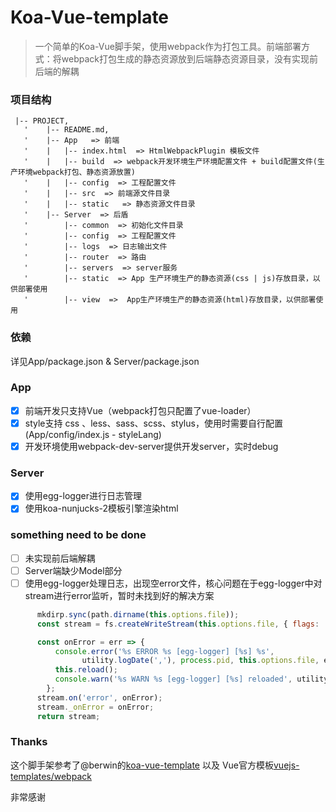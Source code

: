 # Koa-Vue-template

 > 一个简单的Koa-Vue脚手架，使用webpack作为打包工具。前端部署方式：将webpack打包生成的静态资源放到后端静态资源目录，没有实现前后端的解耦

### 项目结构
```
 |-- PROJECT,
   '    |-- README.md,
   '    |-- App   => 前端
   '    |   |-- index.html  => HtmlWebpackPlugin 模板文件
   '    |   |-- build  => webpack开发环境生产环境配置文件 + build配置文件(生产环境webpack打包、静态资源放置)
   '    |   |-- config  => 工程配置文件
   '    |   |-- src  => 前端源文件目录
   '    |   |-- static   => 静态资源文件目录
   '    |-- Server  => 后盾
   '        |-- common  => 初始化文件目录
   '        |-- config  => 工程配置文件
   '        |-- logs  => 日志输出文件
   '        |-- router  => 路由
   '        |-- servers  => server服务
   '        |-- static  => App 生产环境生产的静态资源(css | js)存放目录，以供部署使用
   '        |-- view  =>  App生产环境生产的静态资源(html)存放目录，以供部署使用
```

### 依赖
详见App/package.json & Server/package.json

### App
- [X] 前端开发只支持Vue（webpack打包只配置了vue-loader）
- [X] style支持 css 、less、sass、scss、stylus，使用时需要自行配置(App/config/index.js - styleLang)
- [X] 开发环境使用webpack-dev-server提供开发server，实时debug

### Server
- [X] 使用egg-logger进行日志管理
- [X] 使用koa-nunjucks-2模板引擎渲染html

### something need to be done
- [ ] 未实现前后端解耦
- [ ] Server端缺少Model部分
- [ ] 使用egg-logger处理日志，出现空error文件，核心问题在于egg-logger中对stream进行error监听，暂时未找到好的解决方案
``` JavaScript
      mkdirp.sync(path.dirname(this.options.file));
      const stream = fs.createWriteStream(this.options.file, { flags: 'a' });

      const onError = err => {
          console.error('%s ERROR %s [egg-logger] [%s] %s',
                utility.logDate(','), process.pid, this.options.file, err.stack);
          this.reload();
          console.warn('%s WARN %s [egg-logger] [%s] reloaded', utility.logDate(','), process.pid, this.options.file);
        };
      stream.on('error', onError);
      stream._onError = onError;
      return stream;
```

### Thanks
这个脚手架参考了@berwin的[koa-vue-template](https://github.com/berwin/koa-vue-template) 以及 Vue官方模板[vuejs-templates/webpack](https://github.com/vuejs-templates/webpack)

非常感谢

